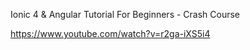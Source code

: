 Ionic 4 & Angular Tutorial For Beginners - Crash Course

https://www.youtube.com/watch?v=r2ga-iXS5i4
